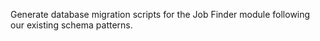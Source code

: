 Generate database migration scripts for the Job Finder module following our existing schema patterns.
